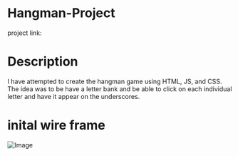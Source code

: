 # Hangman-Project
 project link: 

# Description
I have attempted to create the hangman game using HTML, JS, and CSS. The idea was to be 
have a letter bank and be able to click on each individual letter and have it appear on the underscores.
 
# inital wire frame

![Image](http://url/project1wireframe.png)